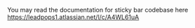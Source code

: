 You may read the documentation for sticky bar codebase here
https://leadpops1.atlassian.net/l/c/A4WL61uA